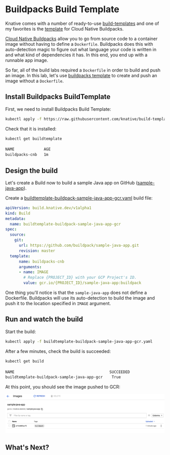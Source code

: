 # Buildpacks Build Template

Knative comes with a number of ready-to-use [build-templates](https://github.com/knative/build-templates) and one of my favorites is the [template](https://github.com/knative/build-templates/tree/master/buildpacks) for Cloud Native Buildpacks.

[Cloud Native Buildpacks](https://buildpacks.io/) allow you to go from source code to a container image without having to define a `Dockerfile`. Buildpacks does this with auto-detection magic to figure out what language your code is written in and what kind of dependencies it has. In this end, you end up with a runnable app image.

So far, all of the build labs required a `Dockerfile` in order to build and push an image. In this lab, let's use [buildpacks template](https://github.com/knative/build-templates/tree/master/buildpacks) to create and push an image without a `Dockerfile`.

## Install Buildpacks BuildTemplate

First, we need to install Buildpacks Build Template:

```bash
kubectl apply -f https://raw.githubusercontent.com/knative/build-templates/master/buildpacks/cnb.yaml
```

Check that it is installed:

```bash
kubectl get buildtemplate

NAME             AGE
buildpacks-cnb   1m
```

## Design the build

Let's create a Build now to build a sample Java app on GitHub ([sample-java-app](https://github.com/buildpack/sample-java-app.git)).

Create a [buildtemplate-buildpack-sample-java-app-gcr.yaml](../build/buildtemplate-buildpack-sample-java-app-gcr.yaml) build file:

```yaml
apiVersion: build.knative.dev/v1alpha1
kind: Build
metadata:
  name: buildtemplate-buildpack-sample-java-app-gcr
spec:
  source:
    git:
      url: https://github.com/buildpack/sample-java-app.git
      revision: master
  template:
      name: buildpacks-cnb
      arguments:
      - name: IMAGE
        # Replace {PROJECT_ID} with your GCP Project's ID.
        value: gcr.io/{PROJECT_ID}/sample-java-app:buildpack
```

One thing you'll notice is that the `sample-java-app` does not define a Dockerfile. Buildpacks will use its auto-detection to build the image and push it to the location specified in `IMAGE` argument.

## Run and watch the build

Start the build:

```bash
kubectl apply -f buildtemplate-buildpack-sample-java-app-gcr.yaml
```

After a few minutes, check the build is succeeded:

```bash
kubectl get build

NAME                                          SUCCEEDED
buildtemplate-buildpack-sample-java-app-gcr    True
```

At this point, you should see the image pushed to GCR:

![Java App on GCR](./images/gcr-javaapp.png)

## What's Next?
